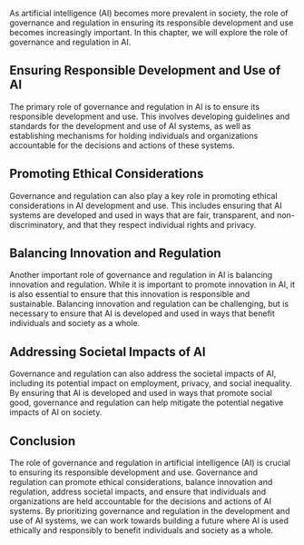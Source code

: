 
As artificial intelligence (AI) becomes more prevalent in society, the role of governance and regulation in ensuring its responsible development and use becomes increasingly important. In this chapter, we will explore the role of governance and regulation in AI.

Ensuring Responsible Development and Use of AI
----------------------------------------------

The primary role of governance and regulation in AI is to ensure its responsible development and use. This involves developing guidelines and standards for the development and use of AI systems, as well as establishing mechanisms for holding individuals and organizations accountable for the decisions and actions of these systems.

Promoting Ethical Considerations
--------------------------------

Governance and regulation can also play a key role in promoting ethical considerations in AI development and use. This includes ensuring that AI systems are developed and used in ways that are fair, transparent, and non-discriminatory, and that they respect individual rights and privacy.

Balancing Innovation and Regulation
-----------------------------------

Another important role of governance and regulation in AI is balancing innovation and regulation. While it is important to promote innovation in AI, it is also essential to ensure that this innovation is responsible and sustainable. Balancing innovation and regulation can be challenging, but is necessary to ensure that AI is developed and used in ways that benefit individuals and society as a whole.

Addressing Societal Impacts of AI
---------------------------------

Governance and regulation can also address the societal impacts of AI, including its potential impact on employment, privacy, and social inequality. By ensuring that AI is developed and used in ways that promote social good, governance and regulation can help mitigate the potential negative impacts of AI on society.

Conclusion
----------

The role of governance and regulation in artificial intelligence (AI) is crucial to ensuring its responsible development and use. Governance and regulation can promote ethical considerations, balance innovation and regulation, address societal impacts, and ensure that individuals and organizations are held accountable for the decisions and actions of AI systems. By prioritizing governance and regulation in the development and use of AI systems, we can work towards building a future where AI is used ethically and responsibly to benefit individuals and society as a whole.
